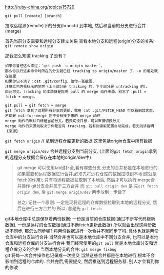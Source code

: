 http://ruby-china.org/topics/15729

`git pull [remote] [branch]`

拉取远程源(remote)下的分支(branch) 到本地,
然后和当前的分支进行合并(merge)

首先当前分支需要和远程分支建立关系 查看本地分支和远程(origin)分支的关系:
`git remote show origin`

那我怎么知道 tracking 了没有？
```
如果你曾经这么推过：`git push -u origin master`，
那么你执行这条命令时所在的分支就已经 tracking to origin/master 了，-u 的用处就在这里
如果你记不清了：cat .git/config，给你一张截图，
注意红色方框标示的地方（上半部分是 tracking 的，下半部分是 untracking 的），
由此可见，tracking 的本质就是指明 pull 的 merge 动作来源。别忘了：pull = fetch + merge。
```

```
git pull = git fetch + merge
git fetch 拿到了远程所有分支的更新，我用 cat .git/FETCH_HEAD 可以看到其状态，若都是 not-for-merge 则不会有接下来的 merge 动作
merge 动作的默认目标是当前分支，若要切换目标，可以直接切换分支
merge 动作的来源则取决于你是否有 tracking，若有则读取配置自动完成，若无则请指明【来源】
```

`git fetch origin` // 拿到远程仓库更新的数据 这里包括origin仓库中所有数据

`git merge origin/dev` 合并远程分支到当前分支. (上面的`git fetch origin`拿到的远程分支数据会保存在本地的origin/dev中)

> git merge  可以使用tab键补全,看有哪些分支
> 分支的合并都是在本地进行的. 如果需要和远程数据进行合并,必须先将远程仓库的数据拉取到本地(这就是fetch的作用);
> 只有将远程数据拉取到了本地后, 然后才可以执行 merge合并操作 git分支合并属于三方合并
> 而 `git pull origin dev` 是 先`git fetch origin dev`, 后 `git merge origin/dev` 两步放到一步做了
> 
> 总之: 记住一个原则: 一定是现将远程的仓库数据拉取到本地的远程分支, 然后在进行三方合并的
> 所以: 总是先 `git fetch`

git本地仓库中总是保存着两份数据: 一份是当前的仓库数据(通过不断写代码跟新数据), 一份是远程的仓库数据(通过不断fetch更新此数据)
所以就会出现这两份数据不同步. 那怎么同步呢? 将两份数据进行一次合并不就同步了吗. 具体也就是两份仓库中的分支进行合并
当然合并也可以是本地仓库中不同分支合并, 也可以是本地仓库和远程仓库的分支进行合并
我们经常使用的`git pull` 就是本地仓库分支和远程仓库分支的合并
当然本地分支的合并: `git merge fixbug`  
git 将每一次合并操作也记录成一次提交
当然这些合并都是在本地进行,根本不会影响到远程的仓库的.
合并完后,需要提交, 然后推送到远程服务器. 别人才会看到你的修改
